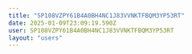 ```yaml
---
title: "SP108VZPY61B4A0BH4NC1J83VVNKTFBQM3YP53RT"
date: 2025-01-09T23:09:19.590Z
user: SP108VZPY61B4A0BH4NC1J83VVNKTFBQM3YP53RT
layout: "users"
---
```

    